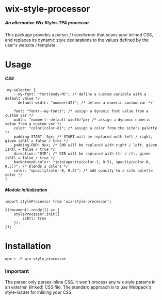 # wix-style-processor
##### An alternative Wix Styles TPA processor.
This package provides a parser / transformer that scans your inlined CSS, and replaces its dynamic style declarations to the values defined by the user's website / template.

# Usage
##### CSS
```
.my-selector {
    --my-font: "font(Body-M)"; /* define a custom variable with a default value */
    --default-width: "number(42)"; /* define a numeric custom var */

    font: "font(--my-font)"; /* assign a dynamic font value from a custom var */
    width: "number(--default-width)"px; /* assign a dynamic numeric value from a custom var */
    color: "color(color-8)"; /* assign a color from the site's palette */
    padding-START: 9px; /* START will be replaced with left / right, given isRtl = false / true */
    padding-END: 9px; /* END will be replaced with right / left, given isRtl = false / true */
    direction: "DIR"; /* DIR will be replaced with ltr / rtl, given isRtl = false / true */
    background-color: "join(opacity(color-1, 0.5), opacity(color-8, 0.5))"; /* blends 2 colors */
    color: "opacity(color-8, 0.3)"; /* add opacity to a site palette color */
}
```

##### Module initialization

```
import styleProcessor from 'wix-style-processor';

$(document).ready(() => {
    styleProcessor.init({
        isRtl: true
    });
});
```
# Installation
```
npm i -S wix-style-processor
```

### Important
The parser only parses inline CSS.
It won't process any wix style params in an external (linked) CSS file.
The standard approach is to use Webpack's style-loader for inlining your CSS.